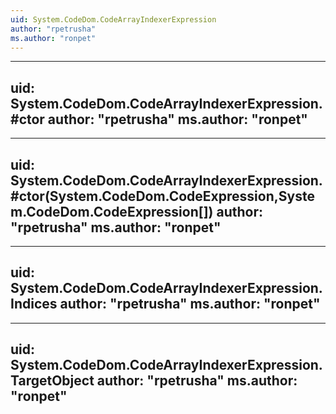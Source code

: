 ```yaml
---
uid: System.CodeDom.CodeArrayIndexerExpression
author: "rpetrusha"
ms.author: "ronpet"
---
```


---
uid: System.CodeDom.CodeArrayIndexerExpression.#ctor
author: "rpetrusha"
ms.author: "ronpet"
---

---
uid: System.CodeDom.CodeArrayIndexerExpression.#ctor(System.CodeDom.CodeExpression,System.CodeDom.CodeExpression[])
author: "rpetrusha"
ms.author: "ronpet"
---

---
uid: System.CodeDom.CodeArrayIndexerExpression.Indices
author: "rpetrusha"
ms.author: "ronpet"
---

---
uid: System.CodeDom.CodeArrayIndexerExpression.TargetObject
author: "rpetrusha"
ms.author: "ronpet"
---
